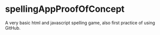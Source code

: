 # spellingAppProofOfConcept
A very basic html and javascript spelling game, also first practice of using GitHub. 
